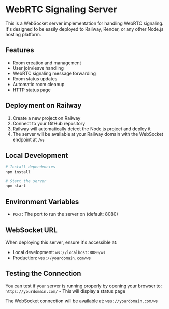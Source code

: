 
# WebRTC Signaling Server

This is a WebSocket server implementation for handling WebRTC signaling. It's designed to be easily deployed to Railway, Render, or any other Node.js hosting platform.

## Features

- Room creation and management
- User join/leave handling
- WebRTC signaling message forwarding
- Room status updates
- Automatic room cleanup
- HTTP status page

## Deployment on Railway

1. Create a new project on Railway
2. Connect to your GitHub repository
3. Railway will automatically detect the Node.js project and deploy it
4. The server will be available at your Railway domain with the WebSocket endpoint at `/ws`

## Local Development

```bash
# Install dependencies
npm install

# Start the server
npm start
```

## Environment Variables

- `PORT`: The port to run the server on (default: 8080)

## WebSocket URL

When deploying this server, ensure it's accessible at:

- Local development: `ws://localhost:8080/ws`
- Production: `wss://yourdomain.com/ws`

## Testing the Connection

You can test if your server is running properly by opening your browser to:
`https://yourdomain.com/` - This will display a status page

The WebSocket connection will be available at:
`wss://yourdomain.com/ws`
